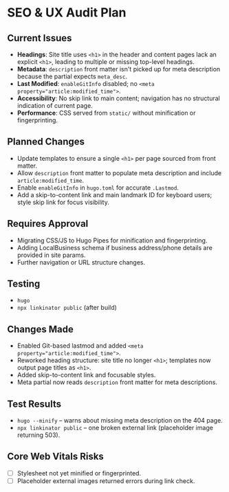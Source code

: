 # SEO & UX Audit Plan

## Current Issues
- **Headings**: Site title uses `<h1>` in the header and content pages lack an explicit `<h1>`, leading to multiple or missing top-level headings.
- **Metadata**: `description` front matter isn't picked up for meta description because the partial expects `meta_desc`.
- **Last Modified**: `enableGitInfo` disabled; no `<meta property="article:modified_time">`.
- **Accessibility**: No skip link to main content; navigation has no structural indication of current page.
- **Performance**: CSS served from `static/` without minification or fingerprinting.

## Planned Changes
- Update templates to ensure a single `<h1>` per page sourced from front matter.
- Allow `description` front matter to populate meta description and include `article:modified_time`.
- Enable `enableGitInfo` in `hugo.toml` for accurate `.Lastmod`.
- Add a skip-to-content link and main landmark ID for keyboard users; style skip link for focus visibility.

## Requires Approval
- Migrating CSS/JS to Hugo Pipes for minification and fingerprinting.
- Adding LocalBusiness schema if business address/phone details are provided in site params.
- Further navigation or URL structure changes.

## Testing
- `hugo`
- `npx linkinator public` (after build)

## Changes Made
- Enabled Git-based lastmod and added `<meta property="article:modified_time">`.
- Reworked heading structure: site title no longer `<h1>`; templates now output page titles as `<h1>`.
- Added skip-to-content link and focusable styles.
- Meta partial now reads `description` front matter for meta descriptions.

## Test Results
- `hugo --minify` – warns about missing meta description on the 404 page.
- `npx linkinator public` – one broken external link (placeholder image returning 503).

## Core Web Vitals Risks
- [ ] Stylesheet not yet minified or fingerprinted.
- [ ] Placeholder external images returned errors during link check.
